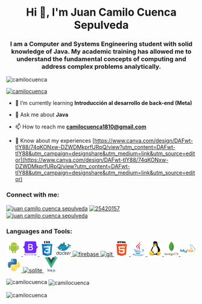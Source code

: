 <h1 align="center">Hi 👋, I'm Juan Camilo Cuenca Sepulveda</h1>
<h3 align="center">I am a Computer and Systems Engineering student with solid knowledge of Java. My academic training has allowed me to understand the fundamental concepts of computing and address complex problems analytically.</h3>

<p align="left"> <img src="https://komarev.com/ghpvc/?username=camilocuenca&label=Profile%20views&color=0e75b6&style=flat" alt="camilocuenca" /> </p>

<p align="left"> <a href="https://github.com/ryo-ma/github-profile-trophy"><img src="https://github-profile-trophy.vercel.app/?username=camilocuenca" alt="camilocuenca" /></a> </p>

- 🌱 I’m currently learning **Introducción al desarrollo de back-end (Meta)**

- 💬 Ask me about **Java**

- 📫 How to reach me **camilocuenca1810@gmail.com**

- 📄 Know about my experiences [https://www.canva.com/design/DAFwt-tIY88/74qKONxw-DZWDMkprfURpQ/view?utm_content=DAFwt-tIY88&utm_campaign=designshare&utm_medium=link&utm_source=editor](https://www.canva.com/design/DAFwt-tIY88/74qKONxw-DZWDMkprfURpQ/view?utm_content=DAFwt-tIY88&utm_campaign=designshare&utm_medium=link&utm_source=editor)

<h3 align="left">Connect with me:</h3>
<p align="left">
<a href="https://linkedin.com/in/juan camilo cuenca sepulveda" target="blank"><img align="center" src="https://raw.githubusercontent.com/rahuldkjain/github-profile-readme-generator/master/src/images/icons/Social/linked-in-alt.svg" alt="juan camilo cuenca sepulveda" height="30" width="40" /></a>
<a href="https://stackoverflow.com/users/25420157" target="blank"><img align="center" src="https://raw.githubusercontent.com/rahuldkjain/github-profile-readme-generator/master/src/images/icons/Social/stack-overflow.svg" alt="25420157" height="30" width="40" /></a>
<a href="https://www.hackerrank.com/juan camilo cuenca sepulveda" target="blank"><img align="center" src="https://raw.githubusercontent.com/rahuldkjain/github-profile-readme-generator/master/src/images/icons/Social/hackerrank.svg" alt="juan camilo cuenca sepulveda" height="30" width="40" /></a>
</p>

<h3 align="left">Languages and Tools:</h3>
<p align="left"> <a href="https://developer.android.com" target="_blank" rel="noreferrer"> <img src="https://raw.githubusercontent.com/devicons/devicon/master/icons/android/android-original-wordmark.svg" alt="android" width="40" height="40"/> </a> <a href="https://getbootstrap.com" target="_blank" rel="noreferrer"> <img src="https://raw.githubusercontent.com/devicons/devicon/master/icons/bootstrap/bootstrap-plain-wordmark.svg" alt="bootstrap" width="40" height="40"/> </a> <a href="https://www.w3schools.com/css/" target="_blank" rel="noreferrer"> <img src="https://raw.githubusercontent.com/devicons/devicon/master/icons/css3/css3-original-wordmark.svg" alt="css3" width="40" height="40"/> </a> <a href="https://www.docker.com/" target="_blank" rel="noreferrer"> <img src="https://raw.githubusercontent.com/devicons/devicon/master/icons/docker/docker-original-wordmark.svg" alt="docker" width="40" height="40"/> </a> <a href="https://firebase.google.com/" target="_blank" rel="noreferrer"> <img src="https://www.vectorlogo.zone/logos/firebase/firebase-icon.svg" alt="firebase" width="40" height="40"/> </a> <a href="https://git-scm.com/" target="_blank" rel="noreferrer"> <img src="https://www.vectorlogo.zone/logos/git-scm/git-scm-icon.svg" alt="git" width="40" height="40"/> </a> <a href="https://www.w3.org/html/" target="_blank" rel="noreferrer"> <img src="https://raw.githubusercontent.com/devicons/devicon/master/icons/html5/html5-original-wordmark.svg" alt="html5" width="40" height="40"/> </a> <a href="https://www.java.com" target="_blank" rel="noreferrer"> <img src="https://raw.githubusercontent.com/devicons/devicon/master/icons/java/java-original.svg" alt="java" width="40" height="40"/> </a> <a href="https://www.linux.org/" target="_blank" rel="noreferrer"> <img src="https://raw.githubusercontent.com/devicons/devicon/master/icons/linux/linux-original.svg" alt="linux" width="40" height="40"/> </a> <a href="https://www.mongodb.com/" target="_blank" rel="noreferrer"> <img src="https://raw.githubusercontent.com/devicons/devicon/master/icons/mongodb/mongodb-original-wordmark.svg" alt="mongodb" width="40" height="40"/> </a> <a href="https://www.mysql.com/" target="_blank" rel="noreferrer"> <img src="https://raw.githubusercontent.com/devicons/devicon/master/icons/mysql/mysql-original-wordmark.svg" alt="mysql" width="40" height="40"/> </a> <a href="https://www.python.org" target="_blank" rel="noreferrer"> <img src="https://raw.githubusercontent.com/devicons/devicon/master/icons/python/python-original.svg" alt="python" width="40" height="40"/> </a> <a href="https://www.sqlite.org/" target="_blank" rel="noreferrer"> <img src="https://www.vectorlogo.zone/logos/sqlite/sqlite-icon.svg" alt="sqlite" width="40" height="40"/> </a> <a href="https://vuejs.org/" target="_blank" rel="noreferrer"> <img src="https://raw.githubusercontent.com/devicons/devicon/master/icons/vuejs/vuejs-original-wordmark.svg" alt="vuejs" width="40" height="40"/> </a> </p>

<p><img align="left" src="https://github-readme-stats.vercel.app/api/top-langs?username=camilocuenca&show_icons=true&locale=en&layout=compact" alt="camilocuenca" /></p>

<p>&nbsp;<img align="center" src="https://github-readme-stats.vercel.app/api?username=camilocuenca&show_icons=true&locale=en" alt="camilocuenca" /></p>

<p><img align="center" src="https://github-readme-streak-stats.herokuapp.com/?user=camilocuenca&" alt="camilocuenca" /></p>

